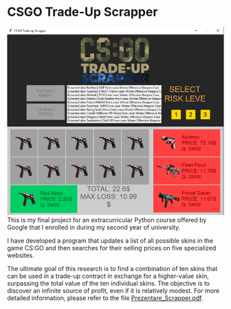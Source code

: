 # CSGO Trade-Up Scrapper

![Demo](demo.png)
This is my final project for an extracurricular Python course offered by Google that I enrolled in during my second year of university.

I have developed a program that updates a list of all possible skins in the game CS:GO and then searches for their selling prices on five specialized websites.

The ultimate goal of this research is to find a combination of ten skins that can be used in a trade-up contract in exchange for a higher-value skin, surpassing the total value of the ten individual skins. The objective is to discover an infinite source of profit, even if it is relatively modest. For more detailed information, please refer to the file [Prezentare_Scrapper.pdf](Prezentare_Scrapper.pdf).